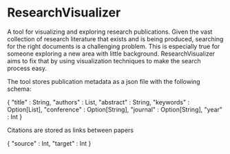 ResearchVisualizer
==================

A tool for visualizing and exploring research publications. Given the vast collection of research literature that exists and is being produced, searching for the right documents is a challenging problem. This is especially true for someone exploring a new area with little background. ResearchVisualizer aims to fix that by using visualization techniques to make the search process easy.

The tool stores publication metadata as a json file with the following schema:

{
  "title" : String,
  "authors" : List<String>,
  "abstract" : String,
  "keywords" : Option[List<String>],
  "conference" : Option[String],
  "journal" : Option[String],
  "year" : Int
}

Citations are stored as links between papers

{
  "source" : Int,
  "target" : Int
}
